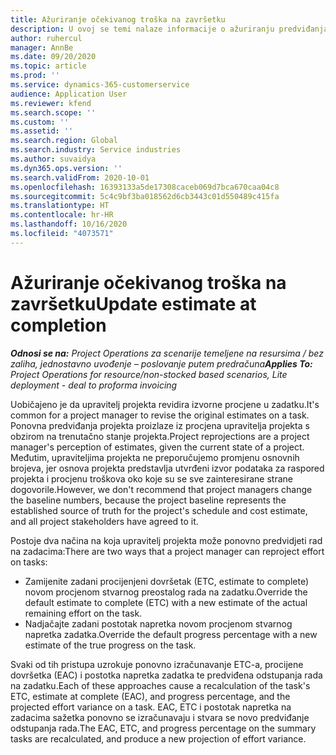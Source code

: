 ```yaml
---
title: Ažuriranje očekivanog troška na završetku
description: U ovoj se temi nalaze informacije o ažuriranju predviđanja rada na projektu.
author: ruhercul
manager: AnnBe
ms.date: 09/20/2020
ms.topic: article
ms.prod: ''
ms.service: dynamics-365-customerservice
audience: Application User
ms.reviewer: kfend
ms.search.scope: ''
ms.custom: ''
ms.assetid: ''
ms.search.region: Global
ms.search.industry: Service industries
ms.author: suvaidya
ms.dyn365.ops.version: ''
ms.search.validFrom: 2020-10-01
ms.openlocfilehash: 16393133a5de17308caceb069d7bca670caa04c8
ms.sourcegitcommit: 5c4c9bf3ba018562d6cb3443c01d550489c415fa
ms.translationtype: HT
ms.contentlocale: hr-HR
ms.lasthandoff: 10/16/2020
ms.locfileid: "4073571"
---
```

# <a name="update-estimate-at-completion"></a><span data-ttu-id="0762f-103">Ažuriranje očekivanog troška na završetku</span><span class="sxs-lookup"><span data-stu-id="0762f-103">Update estimate at completion</span></span>

<span data-ttu-id="0762f-104">_**Odnosi se na:** Project Operations za scenarije temeljene na resursima / bez zaliha, jednostavno uvođenje – poslovanje putem predračuna_</span><span class="sxs-lookup"><span data-stu-id="0762f-104">_**Applies To:** Project Operations for resource/non-stocked based scenarios, Lite deployment - deal to proforma invoicing_</span></span>

<span data-ttu-id="0762f-105">Uobičajeno je da upravitelj projekta revidira izvorne procjene u zadatku.</span><span class="sxs-lookup"><span data-stu-id="0762f-105">It's common for a project manager to revise the original estimates on a task.</span></span> <span data-ttu-id="0762f-106">Ponovna predviđanja projekta proizlaze iz procjena upravitelja projekta s obzirom na trenutačno stanje projekta.</span><span class="sxs-lookup"><span data-stu-id="0762f-106">Project reprojections are a project manager's perception of estimates, given the current state of a project.</span></span> <span data-ttu-id="0762f-107">Međutim, upraviteljima projekta ne preporučujemo promjenu osnovnih brojeva, jer osnova projekta predstavlja utvrđeni izvor podataka za raspored projekta i procjenu troškova oko koje su se sve zainteresirane strane dogovorile.</span><span class="sxs-lookup"><span data-stu-id="0762f-107">However, we don't recommend that project managers change the baseline numbers, because the project baseline represents the established source of truth for the project's schedule and cost estimate, and all project stakeholders have agreed to it.</span></span>

<span data-ttu-id="0762f-108">Postoje dva načina na koja upravitelj projekta može ponovno predvidjeti rad na zadacima:</span><span class="sxs-lookup"><span data-stu-id="0762f-108">There are two ways that a project manager can reproject effort on tasks:</span></span>

- <span data-ttu-id="0762f-109">Zamijenite zadani procijenjeni dovršetak (ETC, estimate to complete) novom procjenom stvarnog preostalog rada na zadatku.</span><span class="sxs-lookup"><span data-stu-id="0762f-109">Override the default estimate to complete (ETC) with a new estimate of the actual remaining effort on the task.</span></span> 
- <span data-ttu-id="0762f-110">Nadjačajte zadani postotak napretka novom procjenom stvarnog napretka zadatka.</span><span class="sxs-lookup"><span data-stu-id="0762f-110">Override the default progress percentage with a new estimate of the true progress on the task.</span></span>

<span data-ttu-id="0762f-111">Svaki od tih pristupa uzrokuje ponovno izračunavanje ETC-a, procijene dovršetka (EAC) i postotka napretka zadatka te predviđena odstupanja rada na zadatku.</span><span class="sxs-lookup"><span data-stu-id="0762f-111">Each of these approaches cause a recalculation of the task's ETC, estimate at complete (EAC), and progress percentage, and the projected effort variance on a task.</span></span> <span data-ttu-id="0762f-112">EAC, ETC i postotak napretka na zadacima sažetka ponovno se izračunavaju i stvara se novo predviđanje odstupanja rada.</span><span class="sxs-lookup"><span data-stu-id="0762f-112">The EAC, ETC, and progress percentage on the summary tasks are recalculated, and produce a new projection of effort variance.</span></span>
